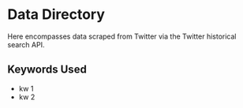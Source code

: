 # Data Directory

Here encompasses data scraped from Twitter via the Twitter historical search API.

## Keywords Used

* kw 1
* kw 2
